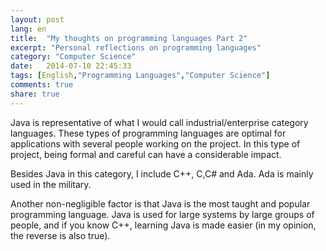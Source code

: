 ```yaml
---
layout: post
lang: en
title:  "My thoughts on programming languages Part 2"
excerpt: "Personal reflections on programming languages"
category: "Computer Science"
date:   2014-07-10 22:45:33
tags: [English,"Programming Languages","Computer Science"]
comments: true
share: true
---
```


Java is representative of what I would call industrial/enterprise category languages. These types of programming languages are optimal for applications with several people working on the project. In this type of project, being formal and careful can have a considerable impact.
 
Besides Java in this category, I include C++, C,C# and Ada. Ada is mainly used in the military.

Another non-negligible factor is that Java is the most taught and popular programming language. Java is used for large systems by large groups of people, and if you know C++, learning Java is made easier (in my opinion, the reverse is also true).